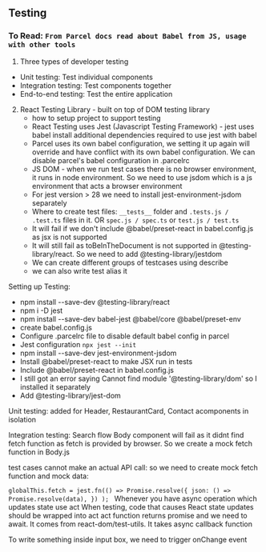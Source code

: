 ## Testing

### To Read: `From Parcel docs read about Babel from JS, usage with other tools`

1. Three types of developer testing

- Unit testing: Test individual components
- Integration testing: Test components together
- End-to-end testing: Test the entire application

2. React Testing Library - built on top of DOM testing library
   - how to setup project to support testing
   - React Testing uses Jest (Javascript Testing Framework) - jest uses babel
     install additional dependencies required to use jest with babel
   - Parcel uses its own babel configuration, we setting it up again will override and have conflict with its own babel configuration. We can disable parcel's babel configuration in .parcelrc
   - JS DOM - when we run test cases there is no browser environment, it runs in node environment. So we need to use jsdom which is a js environment that acts a browser environment
   - For jest version > 28 we need to install jest-environment-jsdom separately
   - Where to create test files: `__tests__` folder and `.tests.js / .test.ts` files in it. OR `spec.js / spec.ts` or `test.js / test.ts`
   - It will fail if we don't include @babel/preset-react in babel.config.js
     as jsx is not supported
   - It will still fail as toBeInTheDocument is not supported in @testing-library/react. So we need to add @testing-library/jestdom
   - We can create different groups of testcases using describe
   - we can also write test alias it

Setting up Testing:

- npm install --save-dev @testing-library/react
- npm i -D jest
- npm install --save-dev babel-jest @babel/core @babel/preset-env
- create babel.config.js
- Configure .parcelrc file to disable default babel config in parcel
- Jest configuration `npx jest --init`
- npm install --save-dev jest-environment-jsdom
- Install @babel/preset-react to make JSX run in tests
- Include @babel/preset-react in babel.config.js
- I still got an error saying Cannot find module '@testing-library/dom' so I installed it separately
- Add @testing-library/jest-dom

Unit testing: added for Header, RestaurantCard, Contact acomponents in isolation

Integration testing: Search flow
Body component will fail as it didnt find fetch function as fetch is provided by browser. So we create a mock fetch function in Body.js

test cases cannot make an actual API call: so we need to create mock fetch function and mock data:

`globalThis.fetch = jest.fn(() =>
  Promise.resolve({
    json: () => Promise.resolve(data),
  })
);
`
Whenever you have async operation which updates state use act
When testing, code that causes React state updates should be wrapped into act
act function returns promise and we need to await. It comes from react-dom/test-utils. It takes async callback function

To write something inside input box, we need to trigger onChange event
